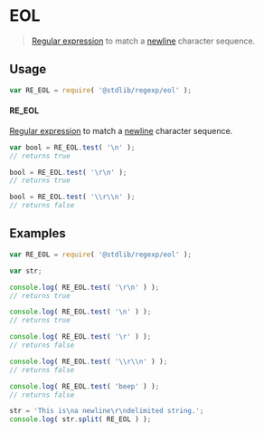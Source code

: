EOL
===

> [Regular expression][regexp] to match a [newline][newline] character sequence.


<!-- <usage> -->

## Usage

``` javascript
var RE_EOL = require( '@stdlib/regexp/eol' );
```

#### RE_EOL

[Regular expression][regexp] to match a [newline][newline] character sequence. 

``` javascript
var bool = RE_EOL.test( '\n' );
// returns true

bool = RE_EOL.test( '\r\n' );
// returns true

bool = RE_EOL.test( '\\r\\n' );
// returns false
```

<!-- </usage> -->


<!-- <examples> -->

## Examples

``` javascript
var RE_EOL = require( '@stdlib/regexp/eol' );

var str;

console.log( RE_EOL.test( '\r\n' ) );
// returns true

console.log( RE_EOL.test( '\n' ) );
// returns true

console.log( RE_EOL.test( '\r' ) );
// returns false

console.log( RE_EOL.test( '\\r\\n' ) );
// returns false

console.log( RE_EOL.test( 'beep' ) );
// returns false

str = 'This is\na newline\r\ndelimited string.';
console.log( str.split( RE_EOL ) ); 
```

<!-- </examples> -->


<!-- <links> -->

[regexp]: https://developer.mozilla.org/en-US/docs/Web/JavaScript/Guide/Regular_Expressions
[newline]: https://en.wikipedia.org/wiki/Newline

<!-- </links> -->
